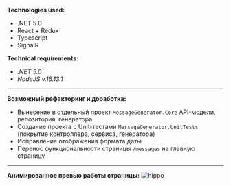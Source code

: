 **Technologies used:**
- .NET 5.0
- React + Redux
- Typescript
- SignalR

**Technical requirements:**
- *.NET 5.0*
- *NodeJS v.16.13.1*
------------------------------------
**Возможный рефакторинг и доработка:**
- Вынесение в отдельный проект `MessageGenerator.Core` API-модели, репозитория, генератора
- Создание проекта с Unit-тестами `MessageGenerator.UnitTests` (покрытие контроллера, сервиса, генератора)
- Исправление отображения формата даты
- Перенос функциональности страницы `/messages` на главную страницу
------------------------------------
**Анимированное превью работы страницы:**
![hippo](https://s10.gifyu.com/images/2021-12-24_09h31_00.gif)
